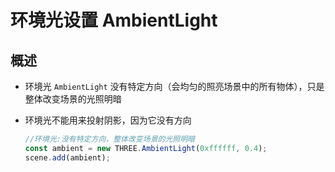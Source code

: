 # 环境光设置 AmbientLight

## 概述

+ 环境光 `AmbientLight` 没有特定方向（会均匀的照亮场景中的所有物体），只是整体改变场景的光照明暗
+ 环境光不能用来投射阴影，因为它没有方向

  ```js
  //环境光:没有特定方向，整体改变场景的光照明暗
  const ambient = new THREE.AmbientLight(0xffffff, 0.4);
  scene.add(ambient);
  ```
